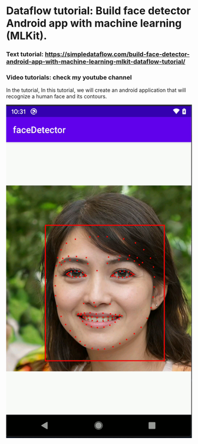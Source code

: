 
# Dataflow tutorial: Build face detector Android app with machine learning (MLKit).

### Text tutorial: https://simpledataflow.com/build-face-detector-android-app-with-machine-learning-mlkit-dataflow-tutorial/

### Video tutorials: check my youtube channel

In the tutorial, In this tutorial, we will create an android application that will recognize a human face and its contours.

![Alt Text](readmeImages/image.png)